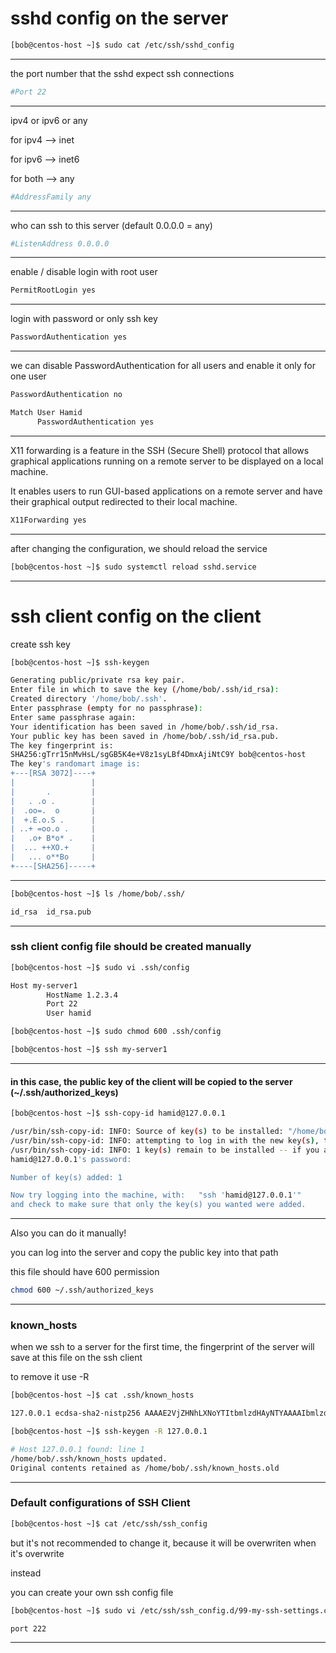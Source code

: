 
# sshd config on the server

```bash
[bob@centos-host ~]$ sudo cat /etc/ssh/sshd_config 
```

________________________________________________________________________________________________


the port number that the sshd expect ssh connections

```bash
#Port 22
```

________________________________________________________________________________________________


ipv4 or ipv6 or any


for ipv4      -->      inet

for ipv6      -->      inet6

for both      -->      any


```bash
#AddressFamily any
```

________________________________________________________________________________________________


who can ssh to this server (default 0.0.0.0 = any)

```bash
#ListenAddress 0.0.0.0
```

________________________________________________________________________________________________


enable / disable login with root user

```bash
PermitRootLogin yes
```

________________________________________________________________________________________________


login with password or only ssh key

```bash
PasswordAuthentication yes
```

________________________________________________________________________________________________


we can disable PasswordAuthentication for all users and enable it only for one user

```bash
PasswordAuthentication no

Match User Hamid
      PasswordAuthentication yes
```

________________________________________________________________________________________________




X11 forwarding is a feature in the SSH (Secure Shell) protocol that allows graphical applications running on a remote server to be displayed on a local machine.

It enables users to run GUI-based applications on a remote server and have their graphical output redirected to their local machine.

```bash
X11Forwarding yes
```

________________________________________________________________________________________________


after changing the configuration, we should reload the service

```bash
[bob@centos-host ~]$ sudo systemctl reload sshd.service
```

________________________________________________________________________________________________


# ssh client config on the client

create ssh key

```bash
[bob@centos-host ~]$ ssh-keygen

Generating public/private rsa key pair.
Enter file in which to save the key (/home/bob/.ssh/id_rsa): 
Created directory '/home/bob/.ssh'.
Enter passphrase (empty for no passphrase): 
Enter same passphrase again: 
Your identification has been saved in /home/bob/.ssh/id_rsa.
Your public key has been saved in /home/bob/.ssh/id_rsa.pub.
The key fingerprint is:
SHA256:gTrr15nMvHsL/sgGB5K4e+V8z1syLBf4DmxAjiNtC9Y bob@centos-host
The key's randomart image is:
+---[RSA 3072]----+
|                 |
|       .         |
|   . .o .        |
|  .oo=.  o       |
|  +.E.o.S .      |
| ..+ =oo.o .     |
|   .o+ B*o* .    |
|  ... ++XO.+     |
|   ... o**Bo     |
+----[SHA256]-----+
```

________________________________________________________________________________________________




```bash
[bob@centos-host ~]$ ls /home/bob/.ssh/

id_rsa  id_rsa.pub
```

________________________________________________________________________________________________


### ssh client config file should be created manually

```bash
[bob@centos-host ~]$ sudo vi .ssh/config

Host my-server1
        HostName 1.2.3.4
        Port 22
        User hamid
```



```bash
[bob@centos-host ~]$ sudo chmod 600 .ssh/config
```


```bash
[bob@centos-host ~]$ ssh my-server1
```

________________________________________________________________________________________________


#### in this case, the public key of the client will be copied to the server (~/.ssh/authorized_keys)

```bash
[bob@centos-host ~]$ ssh-copy-id hamid@127.0.0.1

/usr/bin/ssh-copy-id: INFO: Source of key(s) to be installed: "/home/bob/.ssh/id_rsa.pub"
/usr/bin/ssh-copy-id: INFO: attempting to log in with the new key(s), to filter out any that are already installed
/usr/bin/ssh-copy-id: INFO: 1 key(s) remain to be installed -- if you are prompted now it is to install the new keys
hamid@127.0.0.1's password: 

Number of key(s) added: 1

Now try logging into the machine, with:   "ssh 'hamid@127.0.0.1'"
and check to make sure that only the key(s) you wanted were added.
```

________________________________________________________________________________________________


Also you can do it manually!

you can log into the server and copy the public key into that path

this file should have 600 permission

```bash
chmod 600 ~/.ssh/authorized_keys
```

________________________________________________________________________________________________


###  known_hosts

when we ssh to a server for the first time, the fingerprint of the server will save at this file on the ssh client

to remove it use -R

```bash
[bob@centos-host ~]$ cat .ssh/known_hosts

127.0.0.1 ecdsa-sha2-nistp256 AAAAE2VjZHNhLXNoYTItbmlzdHAyNTYAAAAIbmlzdHAyNTYAAABBBFU81eko9npTtVm3ZEoCZrKAoL7WvcTb1L9BWOc5EdaX+lMoJGkQPMX7SRja7kOymQe4ZBJGqdSg75SzpJtble4=
```





```bash
[bob@centos-host ~]$ ssh-keygen -R 127.0.0.1

# Host 127.0.0.1 found: line 1
/home/bob/.ssh/known_hosts updated.
Original contents retained as /home/bob/.ssh/known_hosts.old
```

________________________________________________________________________________________________


### Default configurations of SSH Client

```bash
[bob@centos-host ~]$ cat /etc/ssh/ssh_config
```

but it's not recommended to change it, because it will be overwriten when it's overwrite

instead

you can create your own ssh config file


```bash
[bob@centos-host ~]$ sudo vi /etc/ssh/ssh_config.d/99-my-ssh-settings.conf

port 222 
```

________________________________________________________________________________________________
